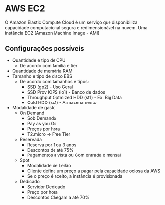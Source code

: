# AWS EC2

O Amazon Elastic Compute Cloud é um serviço que disponibiliza capacidade computacional segura e redimensionável na nuvem.
Uma instância EC2 (Amazon Machine Image - AMI) 

## Configurações possíveis

* Quantidade e tipo de CPU
  * De acordo com família e tier
* Quantidade de memória RAM
* Tamanho e tipo de disco EBS
  * De acordo com tamanhos e tipos:
    * SSD (gp2) - Uso Geral
    * SSD Prov IOPS (io1) - Banco de dados
    * Throughput Optmized HDD (st1) - Ex. Big Data
    * Cold HDD (sc1) - Armazenamento
* Modalidade de gasto
  * On Demand
    * Sob Demanda
    * Pay as you Go
    * Preços por hora
    * T2.micro -> Free Tier
  * Reservada
    * Reserva por 1 ou 3 anos
    * Descontos de até 75%
    * Pagamentos à vista ou Com entrada e mensal
  * Spot
    * Modalidade de Leilão
    * Cliente define um preço a pagar pela capacidade ociosa da AWS
    * Se o preço é aceito, a instância é provisionada
  * Dedicado
    * Servidor Dedicado
    * Preço por hora
    * Descontos Chegam a até 70%